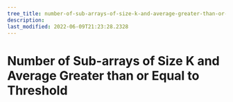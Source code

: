 ```yaml
---
tree_title: number-of-sub-arrays-of-size-k-and-average-greater-than-or-equal-to-threshold
description: 
last_modified: 2022-06-09T21:23:28.2328
---
```


# Number of Sub-arrays of Size K and Average Greater than or Equal to Threshold
